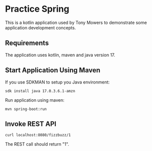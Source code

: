 # Practice Spring

This is a kotlin application used by Tony Mowers to demonstrate some application development concepts.

## Requirements

The application uses kotlin, maven and java version 17.

## Start Application Using Maven 

If you use SDKMAN to setup you Java environment:
```
sdk install java 17.0.3.6.1-amzn 
```

Run application using maven:
```
mvn spring-boot:run
```

## Invoke REST API

```
curl localhost:8080/fizzbuzz/1
```

The REST call should return "1".